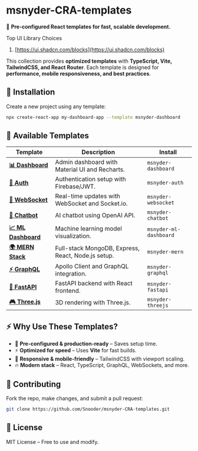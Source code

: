 # **msnyder-CRA-templates**  
🚀 **Pre-configured React templates for fast, scalable development.**  

Top UI Library Choices
1. [https://ui.shadcn.com/blocks](https://ui.shadcn.com/blocks)

This collection provides **optimized templates** with **TypeScript, Vite, TailwindCSS, and React Router**. Each template is designed for **performance, mobile responsiveness, and best practices**.

## **🔧 Installation**  
Create a new project using any template:  
```sh
npx create-react-app my-dashboard-app --template msnyder-dashboard
```

## **📌 Available Templates**  

| Template | Description | Install |
|----------|------------|---------|
| **[📊 Dashboard](https://github.com/Snooder/msnyder-CRA-templates/tree/main/msnyder-CRA-templates/packages/cra-template-msnyder-dashboard)** | Admin dashboard with Material UI and Recharts. | `msnyder-dashboard` |
| **[🔐 Auth](https://github.com/Snooder/msnyder-CRA-templates/tree/main/msnyder-CRA-templates/packages/cra-template-msnyder-auth)** | Authentication setup with Firebase/JWT. | `msnyder-auth` |
| **[📡 WebSocket](https://github.com/Snooder/msnyder-CRA-templates/tree/main/msnyder-CRA-templates/packages/cra-template-msnyder-websocket)** | Real-time updates with WebSocket and Socket.io. | `msnyder-websocket` |
| **[🤖 Chatbot](https://github.com/Snooder/msnyder-CRA-templates/tree/main/msnyder-CRA-templates/packages/cra-template-msnyder-chatbot)** | AI chatbot using OpenAI API. | `msnyder-chatbot` |
| **[📈 ML Dashboard](https://github.com/Snooder/msnyder-CRA-templates/tree/main/msnyder-CRA-templates/packages/cra-template-msnyder-ml-dashboard)** | Machine learning model visualization. | `msnyder-ml-dashboard` |
| **[🌍 MERN Stack](https://github.com/Snooder/msnyder-CRA-templates/tree/main/msnyder-CRA-templates/packages/cra-template-msnyder-mern)** | Full-stack MongoDB, Express, React, Node.js setup. | `msnyder-mern` |
| **[⚡ GraphQL](https://github.com/Snooder/msnyder-CRA-templates/tree/main/msnyder-CRA-templates/packages/cra-template-msnyder-graphql)** | Apollo Client and GraphQL integration. | `msnyder-graphql` |
| **[🚀 FastAPI](https://github.com/Snooder/msnyder-CRA-templates/tree/main/msnyder-CRA-templates/packages/cra-template-msnyder-fastapi)** | FastAPI backend with React frontend. | `msnyder-fastapi` |
| **[🎮 Three.js](https://github.com/Snooder/msnyder-CRA-templates/tree/main/msnyder-CRA-templates/packages/cra-template-msnyder-threejs)** | 3D rendering with Three.js. | `msnyder-threejs` |

## **⚡ Why Use These Templates?**  
- 🚀 **Pre-configured & production-ready** – Saves setup time.  
- ⚡ **Optimized for speed** – Uses **Vite** for fast builds.  
- 📱 **Responsive & mobile-friendly** – TailwindCSS with viewport scaling.  
- 🔥 **Modern stack** – React, TypeScript, GraphQL, WebSockets, and more.  

## **🤝 Contributing**  
Fork the repo, make changes, and submit a pull request:  
```sh
git clone https://github.com/Snooder/msnyder-CRA-templates.git
```

## **📜 License**  
MIT License – Free to use and modify.  
